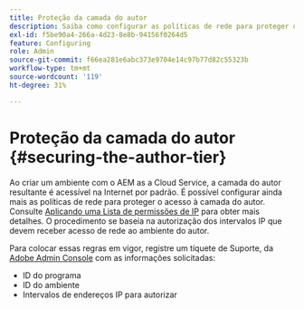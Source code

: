 ```yaml
---
title: Proteção da camada do autor
description: Saiba como configurar as políticas de rede para proteger o acesso à camada do autor.
exl-id: f5be90a4-266a-4d23-8e8b-94156f0264d5
feature: Configuring
role: Admin
source-git-commit: f66ea281e6abc373e9704e14c97b77d82c55323b
workflow-type: tm+mt
source-wordcount: '119'
ht-degree: 31%

---
```


# Proteção da camada do autor {#securing-the-author-tier}

Ao criar um ambiente com o AEM as a Cloud Service, a camada do autor resultante é acessível na Internet por padrão. É possível configurar ainda mais as políticas de rede para proteger o acesso à camada do autor. Consulte [Aplicando uma Lista de permissões de IP](https://experienceleague.adobe.com/docs/experience-manager-cloud-service/content/implementing/using-cloud-manager/ip-allow-lists/apply-allow-list.html) para obter mais detalhes. O procedimento se baseia na autorização dos intervalos IP que devem receber acesso de rede ao ambiente do autor.

Para colocar essas regras em vigor, registre um tíquete de Suporte, da [Adobe Admin Console](https://adminconsole.adobe.com/) com as informações solicitadas:

* ID do programa
* ID do ambiente
* Intervalos de endereços IP para autorizar


